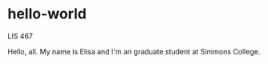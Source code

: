 # hello-world
LIS 467

Hello, all. My name is Elisa and I'm an graduate student at Simmons College. 
